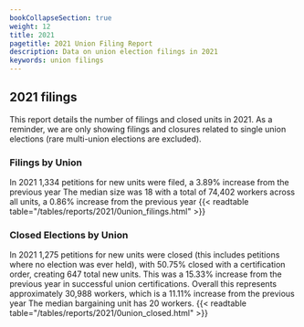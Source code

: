 ```yaml
---
bookCollapseSection: true
weight: 12
title: 2021
pagetitle: 2021 Union Filing Report
description: Data on union election filings in 2021
keywords: union filings
---
```


## 2021 filings

This report details the number of filings and closed units in 2021. As a reminder, we are only showing filings and closures related to single union elections (rare multi-union elections are excluded).

### Filings by Union
In 2021 1,334 petitions for new units were filed, a 3.89% increase from the previous year The median size was 18 with a total of 74,402 workers across all units, a 0.86% increase from the previous year
{{< readtable table="/tables/reports/2021/0union_filings.html" >}}

### Closed Elections by Union
In 2021 1,275 petitions for new units were closed (this includes petitions where no election was ever held), with 50.75% closed with a certification order, creating 647 total new units. This was a 15.33% increase from the previous year in successful union certifications. Overall this represents approximately 30,988 workers, which is a 11.11% increase from the previous year The median bargaining unit has 20 workers.
{{< readtable table="/tables/reports/2021/0union_closed.html" >}}
